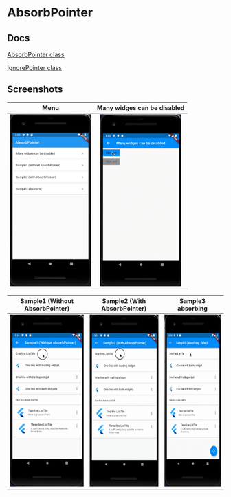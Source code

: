 # AbsorbPointer

## Docs

[AbsorbPointer class](https://api.flutter.dev/flutter/widgets/AbsorbPointer-class.html)

[IgnorePointer class](https://api.flutter.dev/flutter/widgets/IgnorePointer-class.html)

## Screenshots

|Menu|Many widges can be disabled|
|:-:|:-:|
|<img src="./screenshots/Menu.png" height="400" alt="Screenshot"/>|<img src="./screenshots/gif/Disable.gif" height="400" alt="Screenshot"/>|

|Sample1 (Without AbsorbPointer)|Sample2 (With AbsorbPointer)|Sample3 absorbing|
|:-:|:-:|:-:|
|<img src="./screenshots/gif/Sample1.gif" height="400" alt="Screenshot"/>|<img src="./screenshots/gif/Sample2.gif" height="400" alt="Screenshot"/>|<img src="./screenshots/gif/Sample3.gif" height="400" alt="Screenshot"/>|
